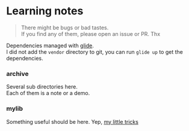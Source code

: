 # Learning notes

>There might be bugs or bad tastes. <br>
If you find any of them, please open an issue or PR. Thx

Dependencies managed with [glide](https://github.com/Masterminds/glide).<br>
I did not add the `vendor` directory to git, you can run `glide up` to get the dependencies. 

### archive
Several sub directories here.<br>
Each of them is a note or a demo.

### mylib
Something useful should be here. Yep, [my little tricks](https://github.com/XanthusL/Playground/blob/master/golang/mylib/README.md)